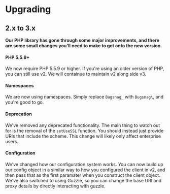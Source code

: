 Upgrading
=========


## 2.x to 3.x

**Our PHP library has gone through some major improvements, and there are some small changes you'll need to make to get onto the new version.**

#### PHP 5.5.9+

We now require PHP 5.5.9 or higher. If you're using an older version of PHP, you can still use v2. We will containue to maintain v2 along side v3.

#### Namespaces

We are now using namespaces. Simply replace `Bugsnag_` with `Bugsnag\`, and you're good to go.

#### Deprecation

We've removed any deprecated functionality. The main thing to watch out for is the removal of the `setUseSSL` function. You should instead just provide URIs that include the scheme. This change will likely only affect enterprise users.

#### Configuration

We've changed how our configuration system works. You can now build up our config object in a similar way to how you configured the client in v2, and then pass that as the first paramater when you construct the client object. We've also switched to using Guzzle, so you can change the base URI and proxy details by directly interacting with guzzle.
